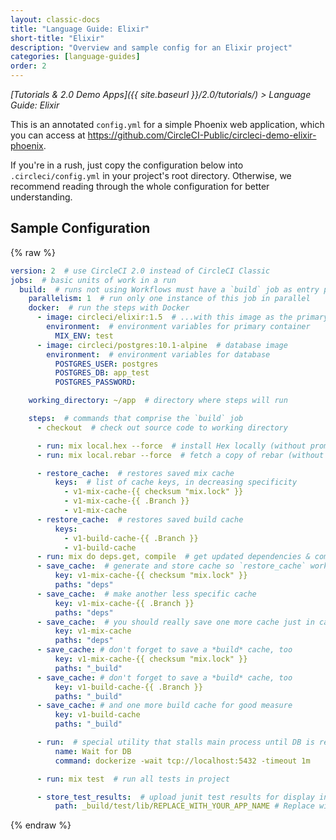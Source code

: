 ```yaml
---
layout: classic-docs
title: "Language Guide: Elixir"
short-title: "Elixir"
description: "Overview and sample config for an Elixir project"
categories: [language-guides]
order: 2
---
```


*[Tutorials & 2.0 Demo Apps]({{ site.baseurl }}/2.0/tutorials/) > Language Guide: Elixir*

This is an annotated `config.yml` for a simple Phoenix web application, which you can access at <https://github.com/CircleCI-Public/circleci-demo-elixir-phoenix>.

If you're in a rush, just copy the configuration below into `.circleci/config.yml` in your project's root directory. Otherwise, we recommend reading through the whole configuration for better understanding.

## Sample Configuration

{% raw %}

```yaml
version: 2  # use CircleCI 2.0 instead of CircleCI Classic
jobs:  # basic units of work in a run
  build:  # runs not using Workflows must have a `build` job as entry point
    parallelism: 1  # run only one instance of this job in parallel
    docker:  # run the steps with Docker
      - image: circleci/elixir:1.5  # ...with this image as the primary container; this is where all `steps` will run
        environment:  # environment variables for primary container
          MIX_ENV: test
      - image: circleci/postgres:10.1-alpine  # database image
        environment:  # environment variables for database
          POSTGRES_USER: postgres
          POSTGRES_DB: app_test
          POSTGRES_PASSWORD:

    working_directory: ~/app  # directory where steps will run

    steps:  # commands that comprise the `build` job
      - checkout  # check out source code to working directory

      - run: mix local.hex --force  # install Hex locally (without prompt)
      - run: mix local.rebar --force  # fetch a copy of rebar (without prompt)

      - restore_cache:  # restores saved mix cache
          keys:  # list of cache keys, in decreasing specificity
            - v1-mix-cache-{{ checksum "mix.lock" }}
            - v1-mix-cache-{{ .Branch }}
            - v1-mix-cache
      - restore_cache:  # restores saved build cache
          keys:
            - v1-build-cache-{{ .Branch }}
            - v1-build-cache
      - run: mix do deps.get, compile  # get updated dependencies & compile them
      - save_cache:  # generate and store cache so `restore_cache` works
          key: v1-mix-cache-{{ checksum "mix.lock" }}
          paths: "deps"
      - save_cache:  # make another less specific cache
          key: v1-mix-cache-{{ .Branch }}
          paths: "deps"
      - save_cache:  # you should really save one more cache just in case
          key: v1-mix-cache
          paths: "deps"
      - save_cache: # don't forget to save a *build* cache, too
          key: v1-mix-cache-{{ checksum "mix.lock" }}
          paths: "_build"
      - save_cache: # don't forget to save a *build* cache, too
          key: v1-build-cache-{{ .Branch }}
          paths: "_build"
      - save_cache: # and one more build cache for good measure
          key: v1-build-cache
          paths: "_build"

      - run:  # special utility that stalls main process until DB is ready
          name: Wait for DB
          command: dockerize -wait tcp://localhost:5432 -timeout 1m

      - run: mix test  # run all tests in project

      - store_test_results:  # upload junit test results for display in Test Summary
          path: _build/test/lib/REPLACE_WITH_YOUR_APP_NAME # Replace with the name of your :app
```

{% endraw %}
